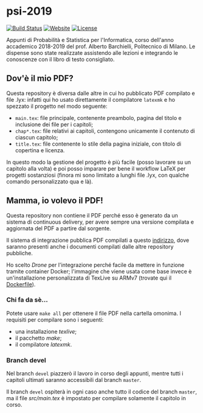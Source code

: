 # psi-2019

[![Build Status](https://ci.procsiab.net/api/badges/Procsiab/psi-2019/status.svg)](https://ci.procsiab.net/Procsiab/psi-2019)
[![Website](https://img.shields.io/website?up_message=online&url=https%3A%2F%2Fbook.procsiab.net%2Fpsi-2019.pdf)](https://book.procsiab.net/psi-2019.pdf)
[![License](https://img.shields.io/badge/license-GFDL-yellowgreen)](https://raw.githubusercontent.com/Procsiab/psi-2019/master/LICENSE)

Appunti di Probabilità e Statistica per l'Informatica, corso dell'anno accademico 2018-2019 del prof. Alberto Barchielli, Politecnico di Milano.
Le dispense sono state realizzate assistendo alle lezioni e integrando le conoscenze con il libro di testo consigliato.

## Dov'è il mio PDF?

Questa repository è diversa dalle altre in cui ho pubblicato PDF compilato e file .lyx: infatti qui ho usato direttamente il compilatore `latexmk` e ho spezzato il progetto nel modo seguente:

- `main.tex`: file principale, contenente preambolo, pagina del titolo e inclusione dei file per i capitoli;
- `chap*.tex`: file relativi ai capitoli, contengono unicamente il contenuto di ciascun capitolo;
- `title.tex`: file contenente lo stile della pagina iniziale, con titolo di copertina e licenza.

In questo modo la gestione del progetto è più facile (posso lavorare su un capitolo alla volta) e poi posso imparare per bene il workflow LaTeX per progetti sostanziosi (finora mi sono limitato a lunghi file .lyx, con qualche comando personalizzato qua e là).

## Mamma, io volevo il PDF!

Questa repository non contiene il PDF perché esso è generato da un sistema di continuous delivery, per avere sempre una versione compilata e aggiornata del PDF a partire dal sorgente.

Il sistema di integrazione pubblica PDF compilati a questo [indirizzo](https://book.procsiab.net), dove saranno presenti anche i documenti compilati dalle altre repository pubbliche.

Ho scelto *Drone* per l'integrazione perché facile da mettere in funzione tramite container Docker; l'immagine che viene usata come base invece è un'installazione personalizzata di TexLive su ARMv7 (trovate qui il [Dockerfile](https://github.com/Procsiab/texlive-rpi-it)).

### Chi fa da sè...

Potete usare `make all` per ottenere il file PDF nella cartella omonima. I requisiti per compilare sono i seguenti:
- una installazione *texlive*;
- il pacchetto *make*;
- il compilatore *latexmk*.

### Branch **devel**

Nel branch `devel` piazzerò il lavoro in corso degli appunti, mentre tutti i capitoli ultimati saranno accessibili dal branch `master`.

Il branch `devel` ospiterà in ogni caso anche tutto il codice del branch `master`, ma il file *src/main.tex* è impostato per compilare solamente il capitolo in corso.
